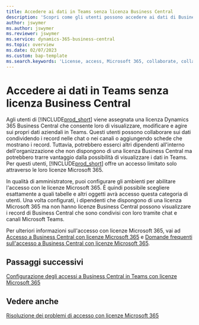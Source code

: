 ```yaml
---
title: Accedere ai dati in Teams senza licenza Business Central
description: 'Scopri come gli utenti possono accedere ai dati di Business Central nelle chat e nei canali di Microsoft Teams, con una sola licenza Microsoft 365, ma nessuna licenza Business Central.'
author: jswymer
ms.author: jswymer
ms.reviewer: jswymer
ms.service: dynamics-365-business-central
ms.topic: overview
ms.date: 02/07/2023
ms.custom: bap-template
ms.search.keywords: 'License, access, Microsoft 365, collaborate, collaboration, Teams, Microsoft Teams'
---
```


# <a name="access-data-in-teams-without-business-central-license"></a>Accedere ai dati in Teams senza licenza Business Central

Agli utenti di [!INCLUDE[prod_short](includes/prod_short.md)] viene assegnata una licenza Dynamics 365 Business Central che consente loro di visualizzare, modificare e agire sui propri dati aziendali in Teams. Questi utenti possono collaborare sui dati condividendo i record nelle chat o nei canali o aggiungendo schede che mostrano i record. Tuttavia, potrebbero esserci altri dipendenti all'interno dell'organizzazione che non dispongono di una licenza Business Central ma potrebbero trarre vantaggio dalla possibilità di visualizzare i dati in Teams. Per questi utenti, [!INCLUDE[prod_short](includes/prod_short.md)] offre un accesso limitato solo attraverso le loro licenze Microsoft 365.  

In qualità di amministratore, puoi configurare gli ambienti per abilitare l'accesso con le licenze Microsoft 365. È quindi possibile scegliere esattamente a quali tabelle e altri oggetti avrà accesso questa categoria di utenti. Una volta configurati, i dipendenti che dispongono di una licenza Microsoft 365 ma non hanno licenze Business Central possono visualizzare i record di Business Central che sono condivisi con loro tramite chat e canali Microsoft Teams.

Per ulteriori informazioni sull'accesso con licenze Microsoft 365, vai ad [Accesso a Business Central con licenze Microsoft 365](admin-access-with-m365-license.md) e [Domande frequenti sull'accesso a Business Central con licenze Microsoft 365](admin-access-with-m365-license-faq.md).

## <a name="next-steps"></a>Passaggi successivi

[Configurazione degli accessi a Business Central in Teams con licenze Microsoft 365](admin-access-with-m365-license-setup.md)  

## <a name="see-also"></a>Vedere anche

[Risoluzione dei problemi di accesso con licenze Microsoft 365](admin-access-with-m365-license-troubleshooting.md)  
